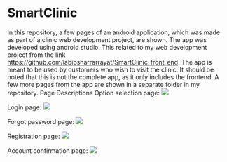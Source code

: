 # SmartClinic
In this repository, a few pages of an android application, which was made as part of a clinic web development project, are shown. The app was developed using android studio. This related to my web development project from the link https://github.com/labibsharrarrayat/SmartClinic_front_end. The app is meant to be used by customers who wish to visit the clinic. It should be noted that this is not the complete app, as it only includes the frontend. A few more pages from the app are shown in a separate folder in my repository.
Page Descriptions
Option selection page:
![](smart_app_images/im1.JPG)

Login page:
![](smart_app_images/im2.JPG)

Forgot password page:
![](smart_app_images/im3.JPG)

Registration page:
![](smart_app_images/im4.JPG)

Account confirmation page:
![](smart_app_images/im5.JPG)